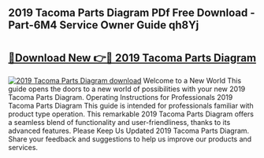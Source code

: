 ## 2019 Tacoma Parts Diagram PDf Free Download - Part-6M4 Service Owner Guide qh8Yj

# <h2><a href="http://dfpc9b1.blite.top/?on=2019+Tacoma+Parts+Diagram">🔗Download New 👉🔴 2019 Tacoma Parts Diagram</a></h2>

[![2019 Tacoma Parts Diagram download](https://i.imgur.com/lujVjoI.png)](http://dfpc9b1.blite.top/?on=2019+Tacoma+Parts+Diagram)
Welcome to a New World This guide opens the doors to a new world of possibilities with your new 2019 Tacoma Parts Diagram. Operating Instructions for Professionals 2019 Tacoma Parts Diagram This guide is intended for professionals familiar with product type operation. This remarkable 2019 Tacoma Parts Diagram offers a seamless blend of functionality and user-friendliness, thanks to its advanced features. Please Keep Us Updated 2019 Tacoma Parts Diagram. Share your feedback and suggestions to help us improve our products and services.
